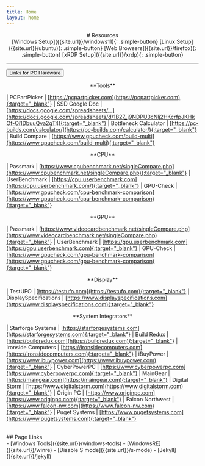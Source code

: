 ```yaml
---
title: Home
layout: home
---
```


<div align="center" markdown="1">
# Resources
</div>

<div align="center" markdown="1">
[Windows Setup]({{site.url}}/windows11){: .simple-button}
[Linux Setup]({{site.url}}/ubuntu){: .simple-button}
[Web Browsers]({{site.url}}/firefox){: .simple-button}
[xRDP Setup]({{site.url}}/xrdp){: .simple-button}
</div>

----

<button class="collapsible" id="links">Links for PC Hardware</button>
<div class="content" id="links-data" markdown="1">

<div align="center" markdown="1">
**Tools**
</div>

| PCPartPicker | [https://pcpartpicker.com](https://pcpartpicker.com){:target="_blank"}
| SSD Google Doc | [https://docs.google.com/spreadsheets/...](https://docs.google.com/spreadsheets/d/1B27_j9NDPU3cNlj2HKcrfpJKHkOf-Oi1DbuuQva2gT4){:target="_blank"}
| Bottleneck Calculator | [https://pc-builds.com/calculator/](https://pc-builds.com/calculator/){:target="_blank"}
| Build Compare | [https://www.gpucheck.com/build-multi](https://www.gpucheck.com/build-multi){:target="_blank"}

<div align="center" markdown="1">
**CPU**
</div>

| Passmark | [https://www.cpubenchmark.net/singleCompare.php](https://www.cpubenchmark.net/singleCompare.php){:target="_blank"}
| UserBenchmark | [https://cpu.userbenchmark.com](https://cpu.userbenchmark.com/){:target="_blank"}
| GPU-Check | [https://www.gpucheck.com/cpu-benchmark-comparison](https://www.gpucheck.com/cpu-benchmark-comparison){:target="_blank"}

<div align="center" markdown="1">
**GPU**
</div>

| Passmark | [https://www.videocardbenchmark.net/singleCompare.php](https://www.videocardbenchmark.net/singleCompare.php){:target="_blank"}
| UserBenchmark | [https://gpu.userbenchmark.com](https://gpu.userbenchmark.com){:target="_blank"}
| GPU-Check | [https://www.gpucheck.com/gpu-benchmark-comparison](https://www.gpucheck.com/gpu-benchmark-comparison){:target="_blank"}

<div align="center" markdown="1">
**Display**
</div>

| TestUFO | [https://testufo.com](https://testufo.com){:target="_blank"}
| DisplaySpecifications | [https://www.displayspecifications.com](https://www.displayspecifications.com){:target="_blank"}

<div align="center" markdown="1">
**System Integrators**
</div>

| Starforge Systems | [https://starforgesystems.com](https://starforgesystems.com){:target="_blank"}
| Build Redux  | [https://buildredux.com](https://buildredux.com){:target="_blank"}
| Ironside Computers | [https://ironsidecomputers.com](https://ironsidecomputers.com){:target="_blank"}
| iBuyPower | [https://www.ibuypower.com](https://www.ibuypower.com){:target="_blank"}
| CyberPowerPC | [https://www.cyberpowerpc.com](https://www.cyberpowerpc.com){:target="_blank"}
| MainGear | [https://maingear.com](https://maingear.com){:target="_blank"}
| Digital Storm | [https://www.digitalstorm.com](https://www.digitalstorm.com){:target="_blank"}
| Origin PC | [https://www.originpc.com](https://www.originpc.com){:target="_blank"}
| Falcon Northwest | [https://www.falcon-nw.com](https://www.falcon-nw.com){:target="_blank"}
| Puget Systems | [https://www.pugetsystems.com](https://www.pugetsystems.com){:target="_blank"}

</div>
<br>

<div id="centered">
<div id="div1" markdown="1">
## Page Links
</div>
<div id="div2"  markdown="1">
- [Windows Tools]({{site.url}}/windows-tools)
- [WindowsRE]({{site.url}}/winre)
- [Disable S mode]({{site.url}}/s-mode)
- [Jekyll]({{site.url}}/jekyll)
</div>
</div>
